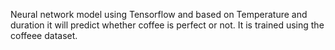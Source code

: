 Neural network model using Tensorflow and based on Temperature and duration it will predict whether coffee is perfect or not. 
It is trained using the coffeee dataset.
